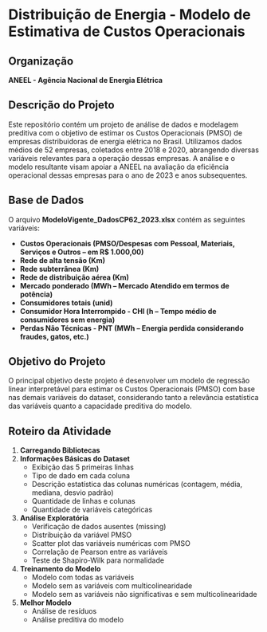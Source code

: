 # Distribuição de Energia - Modelo de Estimativa de Custos Operacionais

## Organização
**ANEEL - Agência Nacional de Energia Elétrica**

## Descrição do Projeto
Este repositório contém um projeto de análise de dados e modelagem preditiva com o objetivo de estimar os Custos Operacionais (PMSO) de empresas distribuidoras de energia elétrica no Brasil. Utilizamos dados médios de 52 empresas, coletados entre 2018 e 2020, abrangendo diversas variáveis relevantes para a operação dessas empresas. A análise e o modelo resultante visam apoiar a ANEEL na avaliação da eficiência operacional dessas empresas para o ano de 2023 e anos subsequentes.

## Base de Dados
O arquivo **ModeloVigente_DadosCP62_2023.xlsx** contém as seguintes variáveis:
- **Custos Operacionais (PMSO/Despesas com Pessoal, Materiais, Serviços e Outros – em R$ 1.000,00)**
- **Rede de alta tensão (Km)**
- **Rede subterrânea (Km)**
- **Rede de distribuição aérea (Km)**
- **Mercado ponderado (MWh – Mercado Atendido em termos de potência)**
- **Consumidores totais (unid)**
- **Consumidor Hora Interrompido - CHI (h – Tempo médio de consumidores sem energia)**
- **Perdas Não Técnicas - PNT (MWh – Energia perdida considerando fraudes, gatos, etc.)**

## Objetivo do Projeto
O principal objetivo deste projeto é desenvolver um modelo de regressão linear interpretável para estimar os Custos Operacionais (PMSO) com base nas demais variáveis do dataset, considerando tanto a relevância estatística das variáveis quanto a capacidade preditiva do modelo.

## Roteiro da Atividade

1. **Carregando Bibliotecas**
2. **Informações Básicas do Dataset**
    - Exibição das 5 primeiras linhas
    - Tipo de dado em cada coluna
    - Descrição estatística das colunas numéricas (contagem, média, mediana, desvio padrão)
    - Quantidade de linhas e colunas
    - Quantidade de variáveis categóricas
3. **Análise Exploratória**
    - Verificação de dados ausentes (missing)
    - Distribuição da variável PMSO
    - Scatter plot das variáveis numéricas com PMSO
    - Correlação de Pearson entre as variáveis
    - Teste de Shapiro-Wilk para normalidade
4. **Treinamento do Modelo**
    - Modelo com todas as variáveis
    - Modelo sem as variáveis com multicolinearidade
    - Modelo sem as variáveis não significativas e sem multicolinearidade
5. **Melhor Modelo**
    - Análise de resíduos
    - Análise preditiva do modelo
